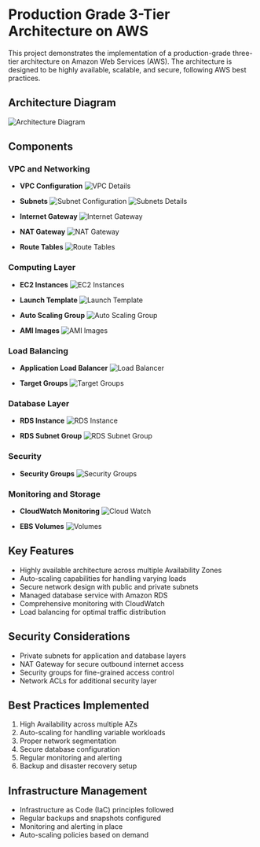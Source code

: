 # Production Grade 3-Tier Architecture on AWS

This project demonstrates the implementation of a production-grade three-tier architecture on Amazon Web Services (AWS). The architecture is designed to be highly available, scalable, and secure, following AWS best practices.

## Architecture Diagram

![Architecture Diagram](Screenshots/Diagram%203.png)

## Components

### VPC and Networking

- **VPC Configuration**
  ![VPC Details](Screenshots/VPC%20Details.png)
- **Subnets**
  ![Subnet Configuration](Screenshots/Subnet%20Diagram.png)
  ![Subnets Details](Screenshots/Subnets.png)

- **Internet Gateway**
  ![Internet Gateway](Screenshots/Internet%20Gateway.png)

- **NAT Gateway**
  ![NAT Gateway](Screenshots/NAT%20Gateway.png)

- **Route Tables**
  ![Route Tables](Screenshots/Route%20Tables.png)

### Computing Layer

- **EC2 Instances**
  ![EC2 Instances](Screenshots/EC2%20Instances.png)

- **Launch Template**
  ![Launch Template](Screenshots/Launch%20Template.png)

- **Auto Scaling Group**
  ![Auto Scaling Group](Screenshots/AutoScaling%20Group.png)

- **AMI Images**
  ![AMI Images](Screenshots/AMI%20Images.png)

### Load Balancing

- **Application Load Balancer**
  ![Load Balancer](Screenshots/Load%20Balancer.png)

- **Target Groups**
  ![Target Groups](Screenshots/Target%20Groups.png)

### Database Layer

- **RDS Instance**
  ![RDS Instance](Screenshots/RDS%20Instance.png)

- **RDS Subnet Group**
  ![RDS Subnet Group](Screenshots/RDS%20Subnet%20Group.png)

### Security

- **Security Groups**
  ![Security Groups](Screenshots/Security%20Groups.png)

### Monitoring and Storage

- **CloudWatch Monitoring**
  ![Cloud Watch](Screenshots/Cloud%20Watch.png)

- **EBS Volumes**
  ![Volumes](Screenshots/Volumes.png)

## Key Features

- Highly available architecture across multiple Availability Zones
- Auto-scaling capabilities for handling varying loads
- Secure network design with public and private subnets
- Managed database service with Amazon RDS
- Comprehensive monitoring with CloudWatch
- Load balancing for optimal traffic distribution

## Security Considerations

- Private subnets for application and database layers
- NAT Gateway for secure outbound internet access
- Security groups for fine-grained access control
- Network ACLs for additional security layer

## Best Practices Implemented

1. High Availability across multiple AZs
2. Auto-scaling for handling variable workloads
3. Proper network segmentation
4. Secure database configuration
5. Regular monitoring and alerting
6. Backup and disaster recovery setup

## Infrastructure Management

- Infrastructure as Code (IaC) principles followed
- Regular backups and snapshots configured
- Monitoring and alerting in place
- Auto-scaling policies based on demand
